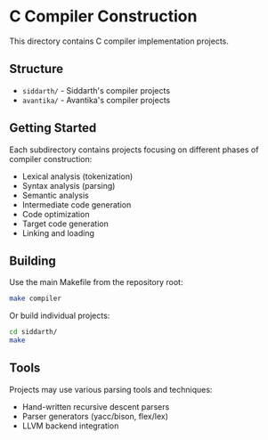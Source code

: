# C Compiler Construction

This directory contains C compiler implementation projects.

## Structure

- `siddarth/` - Siddarth's compiler projects
- `avantika/` - Avantika's compiler projects

## Getting Started

Each subdirectory contains projects focusing on different phases of compiler construction:

- Lexical analysis (tokenization)
- Syntax analysis (parsing)
- Semantic analysis
- Intermediate code generation
- Code optimization
- Target code generation
- Linking and loading

## Building

Use the main Makefile from the repository root:
```bash
make compiler
```

Or build individual projects:
```bash
cd siddarth/
make
```

## Tools

Projects may use various parsing tools and techniques:
- Hand-written recursive descent parsers
- Parser generators (yacc/bison, flex/lex)
- LLVM backend integration